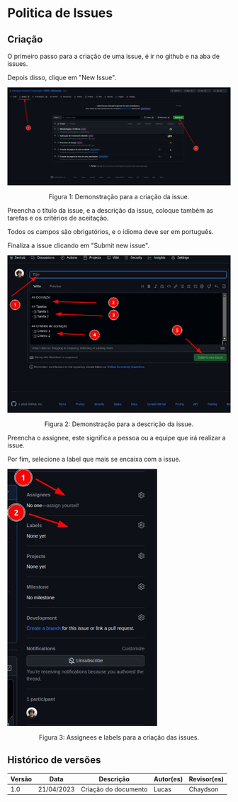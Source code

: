 # Politica de Issues

## Criação

O primeiro passo para a criação de uma issue, é ir no github e na aba de issues.

Depois disso, clique em "New Issue".

<img  src="../../images/politicas/issue/passo1.png">

<div style="text-align: center">
<p> Figura 1: Demonstração para a criação da issue. </p>
</div>

Preencha o título da issue, e a descrição da issue, coloque também as tarefas e os critérios de aceitação.

Todos os campos são obrigatórios, e o idioma deve ser em português.

Finaliza a issue clicando em "Submit new issue".

<img  src="../../images/politicas/issue/passo2.jpeg">

<div style="text-align: center">
<p> Figura 2: Demonstração para a descrição da issue. </p>
</div>

Preencha o assignee, este significa a pessoa ou a equipe que irá realizar a issue.

Por fim, selecione a label que mais se encaixa com a issue.

<img  src="../../images/politicas/issue/passo3.jpeg">

<div style="text-align: center">
<p> Figura 3: Assignees e labels para a criação das issues. </p>
</div>


## Histórico de versões

| Versão | Data       | Descrição                            | Autor(es) | Revisor(es)    |
| ------- | ---------- | -------------------------------------- | --------- | -------------- |
| 1.0     | 21/04/2023 | Criação do documento            | Lucas  | Chaydson            |



